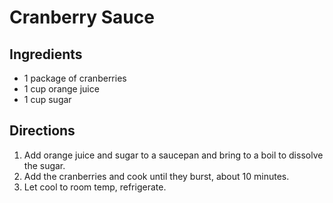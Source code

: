 # Cranberry Sauce

## Ingredients
* 1 package of cranberries
* 1 cup orange juice
* 1 cup sugar

## Directions
1. Add orange juice and sugar to a saucepan and bring to a boil to dissolve the sugar.
2. Add the cranberries and cook until they burst, about 10 minutes.
3. Let cool to room temp, refrigerate.
